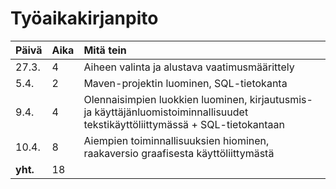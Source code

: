 <h1>Työaikakirjanpito</h1>

**Päivä** | **Aika** | **Mitä tein**
------------ | :------------- | :------------
27.3. | 4 | Aiheen valinta ja alustava vaatimusmäärittely
5.4. | 2 | Maven-projektin luominen, SQL-tietokanta
9.4. | 4 | Olennaisimpien luokkien luominen, kirjautusmis- ja käyttäjänluomistoiminnallisuudet tekstikäyttöliittymässä + SQL-tietokantaan
10.4. | 8 | Aiempien toiminnallisuuksien hiominen, raakaversio graafisesta käyttöliittymästä
**yht.** | 18 |

